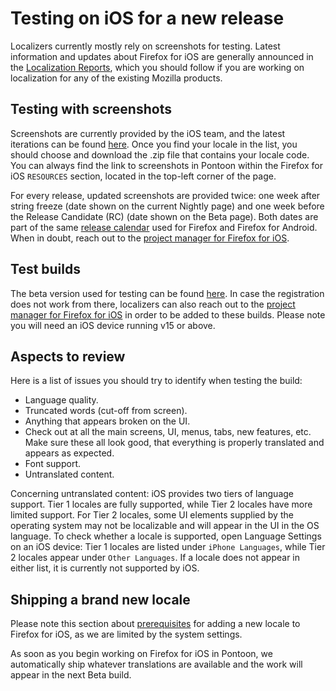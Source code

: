 # Testing on iOS for a new release

Localizers currently mostly rely on screenshots for testing. Latest information and updates about Firefox for iOS are generally announced in the [Localization Reports](https://blog.mozilla.org/l10n/category/l10n-reports/), which you should follow if you are working on localization for any of the existing Mozilla products.

## Testing with screenshots

Screenshots are currently provided by the iOS team, and the latest iterations can be found [here](https://firefox-ci-tc.services.mozilla.com/tasks/index/mobile.v2.firefox-ios.l10n-screenshots.latest). Once you find your locale in the list, you should choose and download the .zip file that contains your locale code. You can always find the link to screenshots in Pontoon within the Firefox for iOS `RESOURCES` section, located in the top-left corner of the page.

For every release, updated screenshots are provided twice: one week after string freeze (date shown on the current Nightly page) and one week before the Release Candidate (RC) (date shown on the Beta page). Both dates are part of the same [release calendar](https://whattrainisitnow.com/) used for Firefox and Firefox for Android. When in doubt, reach out to the [project manager for Firefox for iOS](../l10n_project_managers.md).

## Test builds

The beta version used for testing can be found [here](https://www.firefox.com/en-US/channel/ios/testflight). In case the registration does not work from there, localizers can also reach out to the [project manager for Firefox for iOS](../l10n_project_managers.md) in order to be added to these builds.
Please note you will need an iOS device running v15 or above.

## Aspects to review

Here is a list of issues you should try to identify when testing the build:
* Language quality.
* Truncated words (cut-off from screen).
* Anything that appears broken on the UI.
* Check out at all the main screens, UI, menus, tabs, new features, etc. Make sure these all look good, that everything is properly translated and appears as expected.
* Font support.
* Untranslated content.

Concerning untranslated content: iOS provides two tiers of language support. Tier 1 locales are fully supported, while Tier 2 locales have more limited support. For Tier 2 locales, some UI elements supplied by the operating system may not be localizable and will appear in the UI in the OS language. To check whether a locale is supported, open Language Settings on an iOS device: Tier 1 locales are listed under `iPhone Languages`, while Tier 2 locales appear under `Other Languages`. If a locale does not appear in either list, it is currently not supported by iOS.

## Shipping a brand new locale

Please note this section about [prerequisites](https://mozilla-l10n.github.io/documentation/products/iOS_products/updating_locales.html#prerequisites-to-adding-a-locale) for adding a new locale to Firefox for iOS, as we are limited by the system settings.

As soon as you begin working on Firefox for iOS in Pontoon, we automatically ship whatever translations are available and the work will appear in the next Beta build.
